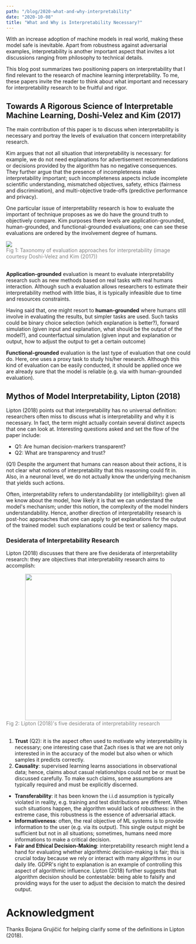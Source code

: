 ```yaml
---
path: "/blog/2020-what-and-why-interpretability"
date: "2020-10-08"
title: "What and Why is Interpretability Necessary?"
---
```

With an increase adoption of machine models in real world, making these model safe is inevitable. Apart from robustness against adversarial examples, interpretability is another important aspect that invites a lot discussions ranging from philosophy to technical details.

This blog post summarizes two positioning papers on interpretability that I find relevant to the research of machine learning interpretability. To me, these papers invite the reader to think about what important and necessary for interpretability research to be fruitful and rigor.  

## Towards A Rigorous Science of Interpretable Machine Learning, Doshi-Velez and Kim (2017)

The main contribution of this paper is to discuss when interpretability is necessary and portray the levels of evaluation that concern interpretability research.

Kim argues that not all situation that interpretability is necessary: for example, we do not need explanations for advertisement recommendations or decisions provided by the algorithm has no negative consequences.  They further argue that the presence of incompleteness make interpretability important; such incompleteness aspects include incomplete scientific understanding, mismatched objectives, safety, ethics (fairness and discrimination), and multi-objective trade-offs (predictive performance and privacy).

One particular issue of interpretability research is how to evaluate the important of technique proposes as we do have the ground truth to objectively compare.  Kim purposes there levels are application-grounded, human-grounded, and functional-grounded evaluations; one can see these evaluations are ordered by the involvement degree of humans.

<div>
    <img src="https://i.imgur.com/0OkA2O8.png"/>
    <div style="color: gray">Fig 1: Taxonomy of evaluation approaches for interpretability (image courtesy Doshi-Velez and Kim (2017))</div>
    <br/>
</div>

**Application-grounded** evaluation is meant to evaluate interpretability research such as new methods based on real tasks with real humans interaction. Although such a evaluation allows researchers to estimate their interpretability method with little bias, it is typically infeasible due to time and resources constraints.

Having said that, one might resort to **human-grounded** where humans still involve in evaluating the results, but simpler tasks are used. Such tasks could be binary choice selection (which explanation is better?), forward simulation (given input and explanation, what should be the output of the model?), and counterfactual simulation (given input and explanation or output, how to adjust the output to get a certain outcome)

**Functional-grounded** evaluation is the last type of evaluation that one could do. Here, one uses a proxy task to study his/her research. Although this kind of evaluation can be easily conducted, it should be applied once we are already sure that the model is reliable (e.g. via with human-grounded evaluation).

## Mythos of Model Interpretability, Lipton (2018)

Lipton (2018) points out that interpretability has no universal definition: researchers often miss to discuss what is interpretability and why it is necessary. In fact,  the term might actually contain several distinct aspects that one can look at. Interesting questions asked and set the flow of the paper include:

- Q1: Are human decision-markers transparent?
- Q2: What are transparency and trust?

(Q1) Despite the argument that humans can reason about their actions, it is not clear what notions of interpretability that this reasoning could fit in. Also, in a neuronal level, we do not actually know the underlying mechanism that yields such actions.

Often, interpretability refers to understandability (or intelligibility): given all we know about the model, how likely it is that we can understand the model's mechanism; under this notion, the complexity of the model hinders understandability. Hence, another direction of interpretability research is post-hoc approaches that one can apply to get explanations for the output of the trained model: such explanations could be text or saliency maps.

### Desiderata of Interpretability Research

Lipton (2018) discusses that there are five desiderata of interpretability research: they are objectives that interpretability research aims to accomplish:

<div>
    <center>
    <img width="400px" src="https://i.imgur.com/iSnJKmC.png"/>
    </center>
    <div style="color: gray">Fig 2: Lipton (2018)'s five desiderata of interpretability research</div>
    <br/>
</div>


1. **Trust** (Q2): it is the aspect often used to motivate why interpretability is necessary; one interesting case that Zach rises is that we are not only interested in in the accuracy of the model but also when or which samples it predicts correctly. 
2. **Causality**: supervised learning learns associations in observational data; hence, claims about casual relationships  could not be or must be discussed carefully. To make such claims, some assumptions  are typically required and must be explicitly discerned.
- **Transferability**:  it has been known the i.i.d assumption is typically violated in reality, e.g. training and test distributions are different. When such situations happen, the algorithm would lack of robustness: in the extreme case, this robustness is the essence of adversarial attack.
- **Informativeness**: often, the real objective of ML systems is to provide information to the user (e.g. via its output). This single output might be sufficient but not in all situations; sometimes, humans need more informations to make a critical decision.
- **Fair and Ethical Decision-Making**: interpretability research might lend a hand for evaluating whether algorithmic decision-making is fair; this is crucial today because we rely or interact with many algorithms in our daily life. GDPR's right to explanation is an example of controlling this aspect of algorithmic influence. Lipton (2018) further suggests that algorithm decision should be contestable: being able to falsify and providing ways for the user to adjust the decision to match the desired output.

# Acknowledgment

Thanks Bojana Grujičić for helping clarify some of the definitions in Lipton (2018).